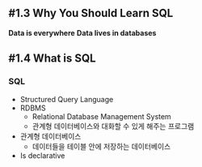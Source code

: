 
## #1.3 Why You Should Learn SQL

**Data is everywhere**
**Data lives in databases**

## #1.4 What is SQL

### SQL
- Structured Query Language
- RDBMS
	- Relational Database Management System
	- 관계형 데이터베이스와 대화할 수 있게 해주는 프로그램
- 관계형 데이터베이스
	- 데이터들을 테이블 안에 저장하는 데이터베이스
- Is declarative